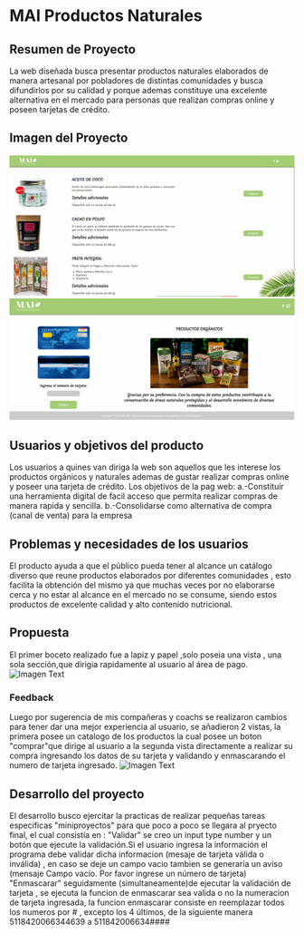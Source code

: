 # MAI Productos Naturales 
## Resumen de Proyecto
La web diseñada busca presentar productos naturales elaborados de manera artesanal por pobladores de distintas comunidades y busca difundirlos por su calidad y porque ademas constituye una excelente alternativa en el mercado 
para personas que realizan compras online y poseen tarjetas de crédito.
## Imagen del Proyecto
![Imagen Text](https://github.com/ThaNohe/LIM017-card-validation/blob/main/src/Imagenes/Proyecto_Vista_1.png)
![Imagen Text](https://github.com/ThaNohe/LIM017-card-validation/blob/main/src/Imagenes/Proyecto_Vista_2.png)
## Usuarios y objetivos del producto
Los usuarios a quines van diriga la web son aquellos que les interese los productos orgánicos y naturales ademas de gustar realizar compras online y poseer una tarjeta de crédito.
Los objetivos de la pag web:
a.-Constituir una herramienta digital de facil acceso que permita realizar compras de manera rapida y sencilla.
b.-Consolidarse como alternativa de compra (canal de venta) para la empresa
## Problemas y necesidades de los usuarios
El producto ayuda a que el público pueda tener al alcance un catálogo diverso que reune productos elaborados por diferentes comunidades , esto facilita la obtención del mismo ya que muchas veces por no elaborarse cerca y no estar
al alcance en el mercado no se consume, siendo estos productos de excelente calidad y alto contenido nutricional.
## Propuesta
El primer boceto realizado fue a lapiz y papel ,solo poseia una vista , una sola sección,que dirigia rapidamente al usuario al área de pago.
![Imagen Text]()
### Feedback
Luego por sugerencia de mis compañeras y coachs se realizaron  cambios para tener dar una mejor experiencia al usuario, se añadieron 2 vistas, la primera posee un catalogo de los productos la cual posee un boton "comprar"que dirige al usuario a la segunda vista directamente a realizar su compra ingresando los datos de su tarjeta y validando
y enmascarando el numero de tarjeta ingresado.
![Imagen Text]()
## Desarrollo del proyecto
El desarrollo busco ejercitar la practicas de realizar pequeñas tareas especificas "miniproyectos" para que poco a poco se llegara al pryecto final, el cual consistía en :
"Validar" se creo un input type number y un botón que ejecute la validación.Si el usuario ingresa la información el programa debe validar dicha informacion (mesaje de tarjeta válida o inválida) , en caso se deje un campo vacio tambien se generaría un aviso (mensaje Campo vacío. Por favor ingrese un número de tarjeta)
"Enmascarar" seguidamente (simultaneamente)de ejecutar la validación de tarjeta , se ejecuta la funcion de enmascarar sea valida o no la numeracion de tarjeta ingresada, la funcion enmascarar consiste en reemplazar todos los numeros por # , excepto los 4 últimos, de la siguiente manera  5118420066344639 a 511842006634####

